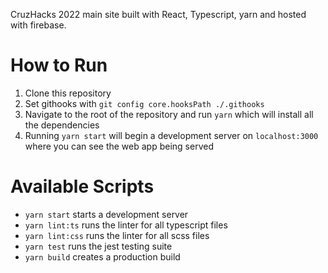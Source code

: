 CruzHacks 2022 main site built with React, Typescript, yarn and hosted with firebase.

How to Run
=======

1. Clone this repository 
2. Set githooks with `git config core.hooksPath ./.githooks`
3. Navigate to the root of the repository and run `yarn` which will install all the dependencies
4. Running `yarn start` will begin a development server on `localhost:3000` where you can see the web app being served


Available Scripts
========

* `yarn start` starts a development server
* `yarn lint:ts` runs the linter for all typescript files
* `yarn lint:css` runs the linter for all scss files
* `yarn test` runs the jest testing suite 
* `yarn build` creates a production build
